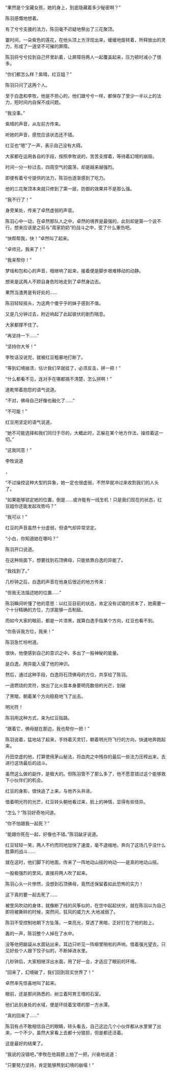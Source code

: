 “果然是个宝藏女孩，她的身上，到底隐藏着多少秘密啊？”

陈羽感慨地想着。

有了兮兮支援的法力，陈羽毫不迟疑地祭出了三花聚顶。

霎时间，一朵紫色的莲花，在他头顶上方浮现出来，缓缓地旋转着，所释放出的灵力，形成了一道坚不可摧的屏障。

陈羽将兮兮拉到自己怀里趴着，让屏障将两人一起覆盖起来，压力顿时减小了很多。

“你们都怎么样？紫晴，红豆姐？”

陈羽只问了这两个人。

至于白逸和李牧，他是不担心的，他们跟兮兮一样，都保存了至少一半以上的法力，短时间内自保不成问题。

“我没事。”

紫晴的声音，从左前方传来。

听她的声音，感觉应该状态还不错。

红豆也“嗯”了一声，表示自己没有大碍。

大家都在运用各自的手段，按照李牧说的，苦苦支撑着，等待着幻境的崩毁。

时间一分一秒过去，四周空气的震荡，却是越来越强烈。

即便有着兮兮提供的法力，陈羽也逐渐感到了吃力。

他的三花聚顶本来就只修到了第一层，防御的效果并不是那么强。

“我不行了！”

身旁某处，传来了卓然虚弱的声音。

陈羽心中一动，在卓然那队人之中，卓然的境界是最强的，此刻却是第一个说不行，想来应该是之前与“周家奶奶”的战斗之中，受了什么重伤吧。

“快帮帮我，快！”卓然叫了起来。

“卓师兄，我来了！”

“我来帮你！”

梦瑶和包和心的声音，相继响了起来，接着便是脚步艰难移动的动静。

想来是这两人不顾自身危险地走到了卓然身边去。

果然当渣男是有好处的……

陈羽轻轻摇头，为这两个傻乎乎的妹子感到不值。

又是几分钟过去，附近响起了此起彼伏的剧烈喘息。

大家都撑不住了。

“再坚持一下……”

“坚持你大爷！”

李牧话没说完，就被红豆粗暴地打断了。

“等到幻境崩溃，估计我们早就挂了，必须反击，拼一把！”

“什么都看不见，连对手在哪都搞不清楚，怎么拼啊！”

道乾带着抱怨的语气说道。

“不对，佛母自己好像也融化了……”

“不可能！”

红豆用坚定的语气说道，

“她不可能选择和我们同归于尽的，大概此时，正躲在某个地方作法，操控着这一切。”

“这我同意！”

李牧说道

，

“不过操控这种大型的异象，她一定也很虚弱，不然早就冲过来收割我们的人头了。

“如果能够锁定她的位置，倒是……或许能有一线生机！只是我们现在的状态，红豆姐你还能发起攻势吗？”

“我可以！”

红豆的声音虽然十分虚弱，但语气却异常坚定。

“小白，你知道她在哪吗？”

陈羽开口说道。

在这种局面下，想要找到石顶佛母，只能依靠白逸的异能了。

“我找到了。”

几秒钟之后，白逸的声音在他身后很近的地方传来：

“但我无法描述她的位置……”

陈羽瞬间听懂了他的意思：以红豆目前的状态，肯定没有试错的资本了，她需要一个十分精确的方位，力求能够一击制敌。

而如今大家的眼前，都是一片漆黑，就算白逸手指某个方向，红豆也看不到。

“你告诉我方位，我来！”

陈羽急忙吩咐道。

很快，他便感到自己的意识之中，多出了一股神秘的能量。

是白逸，用异能入侵了他的神识。

然后，通过这种手段，白逸将石顶佛母的方位，共享给了陈羽。

一道燃烧的灵符，放出了比火苗本身要明亮数倍的光芒，划破

了黑暗，朝着某个方向稳稳地飞了出去。

明光符！

陈羽用这种方式，来为红豆指路。

“跟着它，佛母就在那边，我也帮你一把！”

陈羽说着，猛地站了起来，手持着灭灵钉，朝着明光符飞行的方向，快速地奔跑起来。

丹田空虚的他，打算使用茅山秘法，将血肉之中残存的最后一些法力压榨出来，去进行这场最后的战斗。

虽然这么做的副作，是极大的。但陈羽管不了那么多了，他不愿意错过这个能够救下小伙伴们的机会。

红豆的身影，很快追了上来，与他齐头并进。

借着明光符的光芒，红豆转头朝他看过来，脸上的神情，显得有些怪异。

“怎么？”陈羽好奇地问道。

“你不怕跟我一起死？”

“能跟你死在一起，好像也不错。”陈羽龇牙说道。

红豆轻轻一笑，两人不约而同地加快了速度，毫不退缩地，奔向了这场几乎没什么胜算的战斗……

就在这时，他们脚下的地面，传来了一阵地动山摇的响动——是真的地动山摇。

一股极强烈的罡风，直接将两人吹了起来。

陈羽心头一片惨然，没想到石顶佛母，竟然还保留着如此恐怖的实力！

这下真的要一起去死了……

被罡风吹动的身体，就像断了线的风筝似的，在空中起起伏伏，就在陈羽以为自己即将被撕碎的时候，突然间，狂风的威力大.大地减弱了。

陈羽不受控制地朝下方坠落，一束亮光，穿透了黑暗，正好打在了他的脸上。

轰的一声，陈羽整个人掉在了水中。

没等他把脑袋从水面钻出来，耳边只听见一阵噼里啪啦的声响，借着强光望去，只见好些个人跟下饺子似的，不断掉进水里。

几秒钟后，大家相继浮出水面，用了好一会，才适应了眼前的环境。

“回来了，幻境破了，我们回到现实世界了！”

卓然率先惊喜地叫了起来。

眼前，还是那间熟悉的、树立着阿育王塔的石室。

他们此刻身处的水域，便是环绕着宝塔的那一方水潭。

“真的回来了……”

陈羽有点不敢相信自己的眼睛，转头看去，自己这边几个小伙伴都从水里冒了出来，一个不少，虽然大家看上去都十分狼狈，但是都还活着。

这是最好的结果了。

“我说的没错吧，”李牧在他肩膀上拍了一把，兴奋地说道：

“只要努力坚持，肯定能够熬到幻境的崩塌！”
